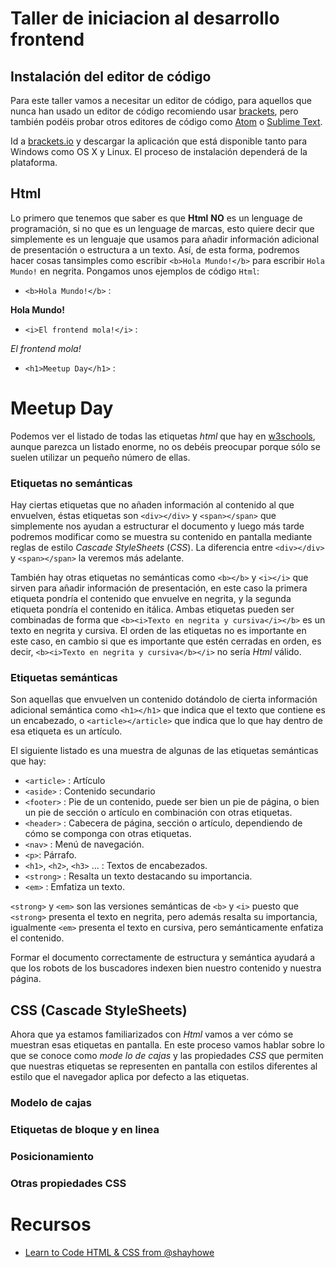 # Taller de iniciacion al desarrollo frontend

## Instalación del editor de código
Para este taller vamos a necesitar un editor de código, para aquellos que nunca han usado un editor de código recomiendo usar [brackets](http://brackets.io/), pero también podéis probar otros editores de código como [Atom](https://atom.io/) o [Sublime Text](https://www.sublimetext.com/).

Id a [brackets.io](http://brackets.io/) y descargar la aplicación que está disponible tanto para Windows como OS X y Linux. El proceso de instalación dependerá de la plataforma.

## Html 

Lo primero que tenemos que saber es que **Html** **NO** es un lenguage de programación, si no que es un lenguage de marcas, esto quiere decir que simplemente es un lenguaje que usamos para añadir información adicional de presentación o estructura a un texto. Así, de esta forma, podremos hacer cosas tansimples como escribir `<b>Hola Mundo!</b>` para escribir `Hola Mundo!` en negrita. Pongamos unos ejemplos de código `Html`:

- `<b>Hola Mundo!</b>` :

<b>Hola Mundo!</b>

- `<i>El frontend mola!</i>` :

<i>El frontend mola!</i>

- `<h1>Meetup Day</h1>` :

<h1>Meetup Day</h1>

Podemos ver el listado de todas las etiquetas *html* que hay en [w3schools](https://www.w3schools.com/tags/), aunque parezca un listado enorme, no os debéis preocupar porque sólo se suelen utilizar un pequeño número de ellas.

### Etiquetas no semánticas
Hay ciertas etiquetas que no añaden información al contenido al que envuelven, éstas etiquetas son `<div></div>` y `<span></span>` que simplemente nos ayudan a estructurar el documento y luego más tarde podremos modificar como se muestra su contenido en pantalla mediante reglas de estilo *Cascade StyleSheets* (*CSS*). La diferencia entre `<div></div>` y `<span></span>` la veremos más adelante.

También hay otras etiquetas no semánticas como `<b></b>` y `<i></i>` que sirven para añadir información de presentación, en este caso la primera etiqueta pondría el contenido que envuelve en negrita, y la segunda etiqueta pondría el contenido en itálica. Ambas etiquetas pueden ser combinadas de forma que `<b><i>Texto en negrita y cursiva</i></b>` es un texto en negrita y cursiva. El orden de las etiquetas no es importante en este caso, en cambio si que es importante que estén cerradas en orden, es decir, `<b><i>Texto en negrita y cursiva</b></i>` no sería *Html* válido.

### Etiquetas semánticas
Son aquellas que envuelven un contenido dotándolo de cierta información adicional semántica como `<h1></h1>` que indica que el texto que contiene es un encabezado, o `<article></article>` que indica que lo que hay dentro de esa etiqueta es un artículo.

El siguiente listado es una muestra de algunas de las etiquetas semánticas que hay:

- `<article>` : Artículo
- `<aside>` : Contenido secundario
- `<footer>` : Pie de un contenido, puede ser bien un pie de página, o bien un pie de sección o artículo en combinación con otras etiquetas.
- `<header>` : Cabecera de página, sección o artículo, dependiendo de cómo se componga con otras etiquetas.
- `<nav>` : Menú de navegación.
- `<p>`: Párrafo.
- `<h1>`, `<h2>`, `<h3>` ... : Textos de encabezados.
- `<strong>` : Resalta un texto destacando su importancia.
- `<em>` : Emfatiza un texto.

`<strong>` y `<em>` son las versiones semánticas de `<b>` y `<i>` puesto que `<strong>` presenta el texto en negrita, pero además resalta su importancia, igualmente `<em>` presenta el texto en cursiva, pero semánticamente enfatiza el contenido.

Formar el documento correctamente de estructura y semántica ayudará a que los robots de los buscadores indexen bien nuestro contenido y nuestra página.

## CSS (Cascade StyleSheets)
Ahora que ya estamos familiarizados con *Html* vamos a ver cómo se muestran esas etiquetas en pantalla. En este proceso vamos hablar sobre lo que se conoce como *mode lo de cajas* y las propiedades *CSS* que permiten que nuestras etiquetas se representen en pantalla con estilos diferentes al estilo que el navegador aplica por defecto a las etiquetas.

### Modelo de cajas

### Etiquetas de bloque y en linea

### Posicionamiento

### Otras propiedades CSS


# Recursos

- [Learn to Code HTML & CSS from @shayhowe](http://learn.shayhowe.com/html-css/)
